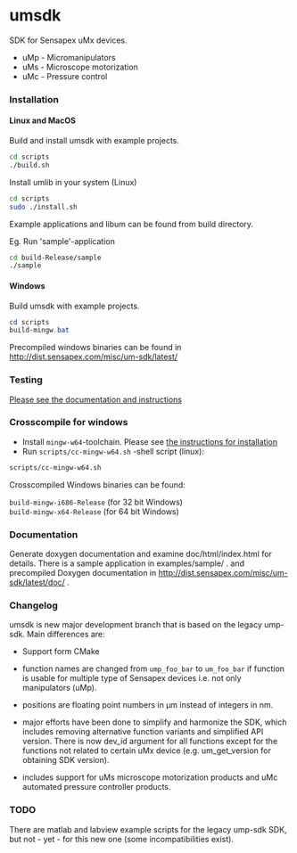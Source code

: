 # umsdk

SDK for Sensapex uMx devices.

* uMp - Micromanipulators
* uMs - Microscope motorization
* uMc - Pressure control

### Installation

#### Linux and MacOS

Build and install umsdk with example projects.

``` bash
cd scripts
./build.sh
```

Install umlib in your system (Linux)

``` bash
cd scripts
sudo ./install.sh
```

Example applications and libum can be found from build directory.

Eg. Run 'sample'-application

``` bash
cd build-Release/sample
./sample

```

#### Windows

Build umsdk with example projects.

``` powershell
cd scripts
build-mingw.bat
```

Precompiled windows binaries can be found in
http://dist.sensapex.com/misc/um-sdk/latest/

### Testing

[Please see the documentation and instructions](./test/README.md)

### Crosscompile for windows

* Install `mingw-w64`-toolchain. Please see [the instructions for installation](https://www.mingw-w64.org/)
* Run `scripts/cc-mingw-w64.sh` -shell script (linux):

``` bash
scripts/cc-mingw-w64.sh
```

Crosscompiled Windows binaries can be found:

`build-mingw-i686-Release` (for 32 bit Windows) <br>
`build-mingw-x64-Release` (for 64 bit Windows)


### Documentation

Generate doxygen documentation and examine doc/html/index.html for details. There is a sample
application in examples/sample/ . and precompiled Doxygen documentation in
http://dist.sensapex.com/misc/um-sdk/latest/doc/ .

### Changelog

umsdk is new major development branch that is based on the legacy ump-sdk. Main differences are:

- Support form CMake

- function names are changed from `ump_foo_bar` to `um_foo_bar` if function is usable for multiple
  type of Sensapex devices i.e. not only manipulators (uMp).

- positions are floating point numbers in µm instead of integers in nm.

- major efforts have been done to simplify and harmonize the SDK, which includes removing
  alternative function variants and simplified API version. There is now dev_id argument for all
  functions except for the functions not related to certain uMx device
  (e.g. um_get_version for obtaining SDK version).

- includes support for uMs microscope motorization products and uMc automated pressure controller
  products.

### TODO

There are matlab and labview example scripts for the legacy ump-sdk SDK, but not - yet - for this
new one (some incompatibilities exist).
